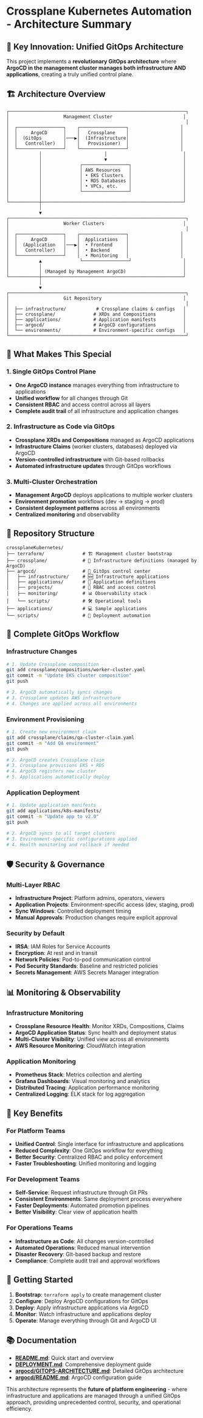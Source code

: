 # Crossplane Kubernetes Automation - Architecture Summary

## 🎯 **Key Innovation: Unified GitOps Architecture**

This project implements a **revolutionary GitOps architecture** where **ArgoCD in the management cluster manages both infrastructure AND applications**, creating a truly unified control plane.

## 🏗️ **Architecture Overview**

```
┌─────────────────────────────────────────────────────────────────┐
│                    Management Cluster                          │
│                                                                 │
│  ┌─────────────────┐    ┌─────────────────┐                   │
│  │     ArgoCD      │    │   Crossplane    │                   │
│  │  (GitOps        │───▶│  (Infrastructure│                   │
│  │   Controller)   │    │   Provisioner)  │                   │
│  └─────────────────┘    └─────────────────┘                   │
│           │                       │                            │
│           │                       ▼                            │
│           │              ┌─────────────────┐                   │
│           │              │ AWS Resources   │                   │
│           │              │ • EKS Clusters  │                   │
│           │              │ • RDS Databases │                   │
│           │              │ • VPCs, etc.    │                   │
│           │              └─────────────────┘                   │
│           │                                                    │
└───────────┼────────────────────────────────────────────────────┘
            │
            ▼
┌─────────────────────────────────────────────────────────────────┐
│                    Worker Clusters                             │
│                                                                 │
│  ┌─────────────────┐    ┌─────────────────┐                   │
│  │     ArgoCD      │    │  Applications   │                   │
│  │  (Application   │───▶│  • Frontend     │                   │
│  │   Controller)   │    │  • Backend      │                   │
│  └─────────────────┘    │  • Monitoring   │                   │
│           ▲              └─────────────────┘                   │
│           │                                                    │
│           │ (Managed by Management ArgoCD)                     │
└───────────┼────────────────────────────────────────────────────┘
            │
            ▼
┌─────────────────────────────────────────────────────────────────┐
│                    Git Repository                              │
│                                                                 │
│  ├── infrastructure/           # Crossplane claims & configs   │
│  ├── crossplane/              # XRDs and Compositions          │
│  ├── applications/            # Application manifests          │
│  ├── argocd/                  # ArgoCD configurations          │
│  └── environments/            # Environment-specific configs   │
└─────────────────────────────────────────────────────────────────┘
```

## 🚀 **What Makes This Special**

### **1. Single GitOps Control Plane**
- **One ArgoCD instance** manages everything from infrastructure to applications
- **Unified workflow** for all changes through Git
- **Consistent RBAC** and access control across all layers
- **Complete audit trail** of all infrastructure and application changes

### **2. Infrastructure as Code via GitOps**
- **Crossplane XRDs and Compositions** managed as ArgoCD applications
- **Infrastructure Claims** (worker clusters, databases) deployed via ArgoCD
- **Version-controlled infrastructure** with Git-based rollbacks
- **Automated infrastructure updates** through GitOps workflows

### **3. Multi-Cluster Orchestration**
- **Management ArgoCD** deploys applications to multiple worker clusters
- **Environment promotion** workflows (dev → staging → prod)
- **Consistent deployment patterns** across all environments
- **Centralized monitoring** and observability

## 📁 **Repository Structure**

```
crossplaneKubernetes/
├── terraform/              # 🏗️ Management cluster bootstrap
├── crossplane/             # 🔧 Infrastructure definitions (managed by ArgoCD)
├── argocd/                 # 🎯 GitOps control center
│   ├── infrastructure/     # 🆕 Infrastructure applications
│   ├── applications/       # 📱 Application definitions
│   ├── projects/           # 🔐 RBAC and access control
│   ├── monitoring/         # 📊 Observability stack
│   └── scripts/            # 🛠️ Operational tools
├── applications/           # 💻 Sample applications
└── scripts/                # 🚀 Deployment automation
```

## 🔄 **Complete GitOps Workflow**

### **Infrastructure Changes**
```bash
# 1. Update Crossplane composition
git add crossplane/compositions/worker-cluster.yaml
git commit -m "Update EKS cluster composition"
git push

# 2. ArgoCD automatically syncs changes
# 3. Crossplane updates AWS infrastructure
# 4. Changes are applied across all environments
```

### **Environment Provisioning**
```bash
# 1. Create new environment claim
git add crossplane/claims/qa-cluster-claim.yaml
git commit -m "Add QA environment"
git push

# 2. ArgoCD creates Crossplane claim
# 3. Crossplane provisions EKS + RDS
# 4. ArgoCD registers new cluster
# 5. Applications automatically deploy
```

### **Application Deployment**
```bash
# 1. Update application manifests
git add applications/k8s-manifests/
git commit -m "Update app to v2.0"
git push

# 2. ArgoCD syncs to all target clusters
# 3. Environment-specific configurations applied
# 4. Health monitoring and rollback if needed
```

## 🛡️ **Security & Governance**

### **Multi-Layer RBAC**
- **Infrastructure Project**: Platform admins, operators, viewers
- **Application Projects**: Environment-specific access (dev, staging, prod)
- **Sync Windows**: Controlled deployment timing
- **Manual Approvals**: Production changes require explicit approval

### **Security by Default**
- **IRSA**: IAM Roles for Service Accounts
- **Encryption**: At rest and in transit
- **Network Policies**: Pod-to-pod communication control
- **Pod Security Standards**: Baseline and restricted policies
- **Secrets Management**: AWS Secrets Manager integration

## 📊 **Monitoring & Observability**

### **Infrastructure Monitoring**
- **Crossplane Resource Health**: Monitor XRDs, Compositions, Claims
- **ArgoCD Application Status**: Sync health and deployment status
- **Multi-Cluster Visibility**: Unified view across all environments
- **AWS Resource Monitoring**: CloudWatch integration

### **Application Monitoring**
- **Prometheus Stack**: Metrics collection and alerting
- **Grafana Dashboards**: Visual monitoring and analytics
- **Distributed Tracing**: Application performance monitoring
- **Centralized Logging**: ELK stack for log aggregation

## 🎯 **Key Benefits**

### **For Platform Teams**
- **Unified Control**: Single interface for infrastructure and applications
- **Reduced Complexity**: One GitOps workflow for everything
- **Better Security**: Centralized RBAC and policy enforcement
- **Faster Troubleshooting**: Unified monitoring and logging

### **For Development Teams**
- **Self-Service**: Request infrastructure through Git PRs
- **Consistent Environments**: Same deployment process everywhere
- **Faster Deployments**: Automated promotion pipelines
- **Better Visibility**: Clear view of application health

### **For Operations Teams**
- **Infrastructure as Code**: All changes version-controlled
- **Automated Operations**: Reduced manual intervention
- **Disaster Recovery**: Git-based backup and restore
- **Compliance**: Complete audit trail and approval workflows

## 🚀 **Getting Started**

1. **Bootstrap**: `terraform apply` to create management cluster
2. **Configure**: Deploy ArgoCD configurations for GitOps
3. **Deploy**: Apply infrastructure applications via ArgoCD
4. **Monitor**: Watch infrastructure and applications deploy
5. **Operate**: Manage everything through Git and ArgoCD UI

## 📚 **Documentation**

- **[README.md](README.md)**: Quick start and overview
- **[DEPLOYMENT.md](DEPLOYMENT.md)**: Comprehensive deployment guide
- **[argocd/GITOPS-ARCHITECTURE.md](argocd/GITOPS-ARCHITECTURE.md)**: Detailed GitOps architecture
- **[argocd/README.md](argocd/README.md)**: ArgoCD configuration guide

This architecture represents the **future of platform engineering** - where infrastructure and applications are managed through a unified GitOps approach, providing unprecedented control, security, and operational efficiency.